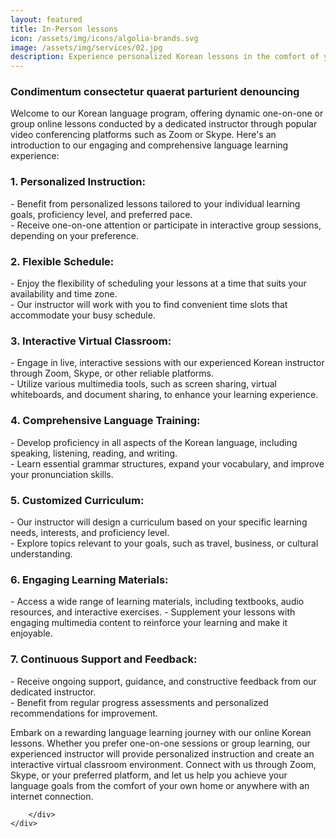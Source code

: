 ```yaml
---
layout: featured
title: In-Person lessons
icon: /assets/img/icons/algolia-brands.svg
image: /assets/img/services/02.jpg
description: Experience personalized Korean lessons in the comfort of your preferred location as our dedicated instructor visits you, ensuring convenient and effective learning near cafes or other chosen venues.
---
```


<div class="row">
    <div class="col-md-12">
        <div class="service-details mb-40">
            <h3>Condimentum consectetur quaerat parturient denouncing</h3>
    <p>
Welcome to our Korean language program, offering dynamic one-on-one or group online lessons conducted by a dedicated instructor through popular video conferencing platforms such as Zoom or Skype. Here's an introduction to our engaging and comprehensive language learning experience:
</p>
      
<h3>1. Personalized Instruction:</h3> 
</p>
   - Benefit from personalized lessons tailored to your individual learning goals, proficiency level, and preferred pace. <br>
   - Receive one-on-one attention or participate in interactive group sessions, depending on your preference. <br>
</p>
<h3>2. Flexible Schedule:</h3> 
<p>
   - Enjoy the flexibility of scheduling your lessons at a time that suits your availability and time zone. <br>
   - Our instructor will work with you to find convenient time slots that accommodate your busy schedule. <br>
</p>
<h3>3. Interactive Virtual Classroom:</h3>
<p>
   - Engage in live, interactive sessions with our experienced Korean instructor through Zoom, Skype, or other reliable platforms. <br>
   - Utilize various multimedia tools, such as screen sharing, virtual whiteboards, and document sharing, to enhance your learning experience. 
    </p>
<h3>4. Comprehensive Language Training:</h3>
<p>
   - Develop proficiency in all aspects of the Korean language, including speaking, listening, reading, and writing. <br>
   - Learn essential grammar structures, expand your vocabulary, and improve your pronunciation skills.
</p>
<h3>5. Customized Curriculum:</h3>
<p>
   - Our instructor will design a curriculum based on your specific learning needs, interests, and proficiency level. <br>
   - Explore topics relevant to your goals, such as travel, business, or cultural understanding.
</p>
<h3>6. Engaging Learning Materials:</h3>
<p>
   - Access a wide range of learning materials, including textbooks, audio resources, and interactive exercises.
   - Supplement your lessons with engaging multimedia content to reinforce your learning and make it enjoyable.
</p>
<h3>7. Continuous Support and Feedback:</h3>
<p>
   - Receive ongoing support, guidance, and constructive feedback from our dedicated instructor. <br>
   - Benefit from regular progress assessments and personalized recommendations for improvement.
</p>
<p>
Embark on a rewarding language learning journey with our online Korean lessons. Whether you prefer one-on-one sessions or group learning, our experienced instructor will provide personalized instruction and create an interactive virtual classroom environment. Connect with us through Zoom, Skype, or your preferred platform, and let us help you achieve your language goals from the comfort of your own home or anywhere with an internet connection.
</p>
    
    
    
    
        </div>
    </div>
</div>
